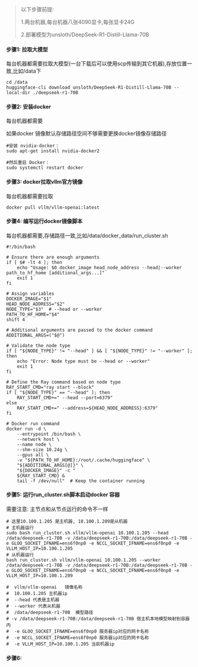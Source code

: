 > 以下步骤前提:
>
> 1.两台机器,每台机器八张4090显卡,每张显卡24G
>
> 2.部署模型为unsloth/DeepSeek-R1-Distill-Llama-70B

#### 步骤1: 拉取大模型

每台机器都需要拉取大模型(一台下载后可以使用scp传输到其它机器),存放位置一致,比如/data下

```shell
cd /data
huggingface-cli download unsloth/DeepSeek-R1-Distill-Llama-70B --local-dir ./deepseek-r1-70B
```



#### 步骤2: 安装docker

每台机器都需要

如果docker 镜像默认存储路径空间不够需要更换docker镜像存储路径

```shell
#安装 nvidia-docker：
sudo apt-get install nvidia-docker2

#然后重启 Docker：
sudo systemctl restart docker
```



#### 步骤3: docker拉取vllm官方镜像

每台机器都需要拉取

```shell
docker pull vllm/vllm-openai:latest
```



#### 步骤4: 编写运行docker镜像脚本

每台机器都需要,存储路径一致,比如/data/docker_data/run_cluster.sh

```shell
#!/bin/bash

# Ensure there are enough arguments
if [ $# -lt 4 ]; then
    echo "Usage: $0 docker_image head_node_address --head|--worker path_to_hf_home [additional_args...]"
    exit 1
fi

# Assign variables
DOCKER_IMAGE="$1"
HEAD_NODE_ADDRESS="$2"
NODE_TYPE="$3"  # --head or --worker
PATH_TO_HF_HOME="$4"
shift 4

# Additional arguments are passed to the docker command
ADDITIONAL_ARGS=("$@")

# Validate the node type
if [ "${NODE_TYPE}" != "--head" ] && [ "${NODE_TYPE}" != "--worker" ]; then
    echo "Error: Node type must be --head or --worker"
    exit 1
fi

# Define the Ray command based on node type
RAY_START_CMD="ray start --block"
if [ "${NODE_TYPE}" == "--head" ]; then
    RAY_START_CMD+=" --head --port=6379"
else
    RAY_START_CMD+=" --address=${HEAD_NODE_ADDRESS}:6379"
fi

# Docker run command
docker run -d \
    --entrypoint /bin/bash \
    --network host \
    --name node \
    --shm-size 10.24g \
    --gpus all \
    -v "${PATH_TO_HF_HOME}:/root/.cache/huggingface" \
    "${ADDITIONAL_ARGS[@]}" \
    "${DOCKER_IMAGE}" -c "
    ${RAY_START_CMD} &
    tail -f /dev/null"  # Keep the container running

```



#### 步骤5: 运行run_cluster.sh脚本启动docker 容器

需要注意: 主节点和从节点运行的命令不一样

```shell
# 这里10.100.1.205 是主机器, 10.100.1.209是从机器
# 主机器运行
sudo bash run_cluster.sh vllm/vllm-openai 10.100.1.205 --head /data/deepseek-r1-70B -v /data/deepseek-r1-70B:/data/deepseek-r1-70B -e GLOO_SOCKET_IFNAME=ens6f0np0 -e NCCL_SOCKET_IFNAME=ens6f0np0 -e VLLM_HOST_IP=10.100.1.205
# 从机器运行
bash run_cluster.sh vllm/vllm-openai 10.100.1.205 --worker /data/deepseek-r1-70B -v /data/deepseek-r1-70B:/data/deepseek-r1-70B -e GLOO_SOCKET_IFNAME=ens6f0np0 -e NCCL_SOCKET_IFNAME=ens6f0np0 -e VLLM_HOST_IP=10.100.1.209

#  vllm/vllm-openai   镜像名称
#  10.100.1.205 主机器ip
#  --head 代表是主机器
#  --worker 代表从机器
#  /data/deepseek-r1-70B  模型路径
# -v /data/deepseek-r1-70B:/data/deepseek-r1-70B 宿主机本地模型映射到容器内
#  -e GLOO_SOCKET_IFNAME=ens6f0np0 服务器ip对应的网卡名称
#  -e NCCL_SOCKET_IFNAME=ens6f0np0 服务器ip对应的网卡名称
#  -e VLLM_HOST_IP=10.100.1.205 当前机器ip

```



#### 步骤6: 

























